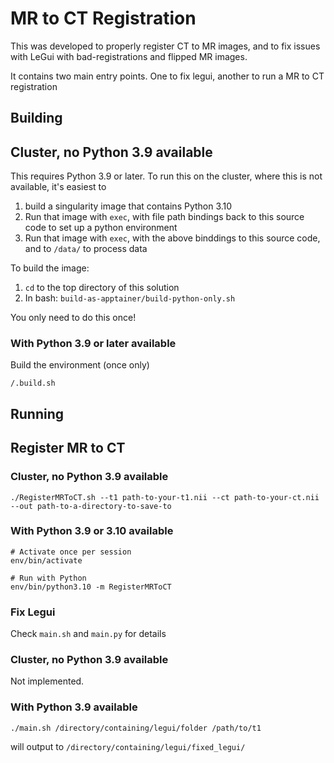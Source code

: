 # MR to CT Registration

This was developed to properly register CT to MR images, and to fix issues with LeGui with bad-registrations and flipped MR images.

It contains two main entry points. One to fix legui, another to run a MR to CT registration

## Building

## Cluster, no Python 3.9 available

This requires Python 3.9 or later. To run this on the cluster, where this is not available, it's easiest to

1. build a singularity image that contains Python 3.10
1. Run that image with `exec`, with file path bindings back to this source code to set up a python environment
1. Run that image with `exec`, with the above binddings to this source code, and to `/data/` to process data

To build the image:

1. `cd` to the top directory of this solution
1. In bash: `build-as-apptainer/build-python-only.sh`

You only need to do this once!


### With Python 3.9 or later available

Build the environment (once only)

`/.build.sh`

## Running

## Register MR to CT
### Cluster, no Python 3.9 available

`./RegisterMRToCT.sh --t1 path-to-your-t1.nii --ct path-to-your-ct.nii --out path-to-a-directory-to-save-to`

### With Python 3.9 or 3.10 available

```
# Activate once per session
env/bin/activate

# Run with Python
env/bin/python3.10 -m RegisterMRToCT
```

### Fix Legui

Check `main.sh` and `main.py` for details

### Cluster, no Python 3.9 available

Not implemented.

### With Python 3.9 available

`./main.sh /directory/containing/legui/folder /path/to/t1`

will output to  `/directory/containing/legui/fixed_legui/`
